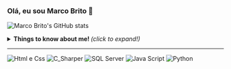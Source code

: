 
### Olá, eu sou Marco Brito 👋
![Marco Brito's GitHub stats](https://github-readme-stats.vercel.app/api?username=BritosMarco&show_icons=true&theme=tokyonight)

<details>
  <summary> <b> Things to know about me! </b> <i>(click to expand!)</i> </summary>
  
  <br>
  

</details>

<p align="center">

  <!-- For more icons please follow  https://github.com/MikeCodesDotNET/ColoredBadges -->
---
  
![Html e Css](https://user-images.githubusercontent.com/85652672/125280017-f96fa400-e2ea-11eb-8674-3e551a03404e.jpg)
![C_Sharper](https://user-images.githubusercontent.com/85652672/125280995-1658a700-e2ec-11eb-847d-9578b2b4ef4c.jpg)
![SQL Server](https://user-images.githubusercontent.com/85652672/125281064-2bcdd100-e2ec-11eb-9b17-a1f409fb2e09.jpg)
![Java Script](https://user-images.githubusercontent.com/85652672/126040988-f2861819-ec4f-4a8a-83d0-c2c1d0216d21.jpg)
![Python](https://user-images.githubusercontent.com/85652672/125281090-32f4df00-e2ec-11eb-9f9d-4fa8f07e55e9.jpg)

</p>
<!--
**BritosMarco/BritosMarco** is a ✨ _special_ ✨ repository because its `README.md` (this file) appears on your GitHub profile.

Here are some ideas to get you started:

- 🔭 I’m currently working on ...
- 🌱 I’m currently learning ...
- 👯 I’m looking to collaborate on ...
- 🤔 I’m looking for help with ...
- 💬 Ask me about ...
- 📫 How to reach me: ...
- 😄 Pronouns: ...
- ⚡ Fun fact: ...
-->
